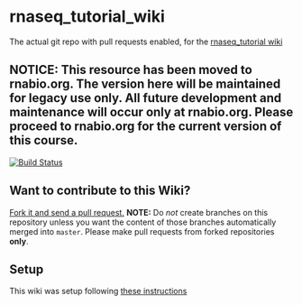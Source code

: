 # rnaseq_tutorial_wiki
The actual git repo with pull requests enabled, for the [rnaseq_tutorial wiki](https://github.com/griffithlab/rnaseq_tutorial/wiki)

## NOTICE: This resource has been moved to rnabio.org. The version here will be maintained for legacy use only. All future development and maintenance will occur only at rnabio.org. Please proceed to rnabio.org for the current version of this course.

[![Build Status](https://travis-ci.org/griffithlab/rnaseq_tutorial_wiki.svg?branch=master)](https://travis-ci.org/griffithlab/rnaseq_tutorial_wiki)

## Want to contribute to this Wiki?

[Fork it and send a pull request.](https://github.com/griffithlab/rnaseq_tutorial_wiki.git)
**NOTE:** Do *not* create branches on this repository unless you want the content of those branches automatically merged into `master`. Please make pull requests from forked repositories **only**.

## Setup
This wiki was setup following [these instructions](http://www.growingwiththeweb.com/2016/07/enabling-pull-requests-on-github-wikis.html)

